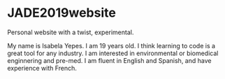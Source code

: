 # JADE2019website
Personal website with a twist, experimental.

My name is Isabela Yepes. I am 19 years old.
I think learning to code is a great tool for any industry. I am interested in environmental or biomedical enginnering and pre-med. I am fluent in English and Spanish, and have experience with French. 
